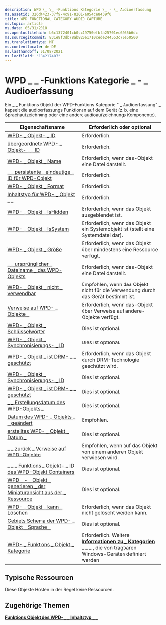 ```yaml
---
description: WPD \_ \_ -Funktions Kategorie \_ - \_ Audioerfassung
ms.assetid: 326d4423-37f9-4c91-8201-a054ce8439f0
title: WPD_FUNCTIONAL_CATEGORY_AUDIO_CAPTURE
ms.topic: article
ms.date: 05/31/2018
ms.openlocfilehash: b6c1372401cb0cc49750efbfa25701ec6965b6dc
ms.sourcegitcommit: 831e8f3db78ab820e1710cede244553c70e50500
ms.translationtype: MT
ms.contentlocale: de-DE
ms.lasthandoff: 01/08/2021
ms.locfileid: "104217487"
---
```

# <a name="wpd_functional_category_audio_capture"></a>WPD \_ \_ -Funktions Kategorie \_ - \_ Audioerfassung

Ein \_ \_ Funktions Objekt der WPD-Funktions Kategorie " \_ Audioerfassung" \_ kapselt die audioerfassungs Funktionen auf dem Gerät (z. b. eine Sprachaufzeichnung oder eine andere audioaufzeichnungs Komponente).



| Eigenschaftsname                                                                                                         | Erforderlich oder optional                                                                                                                                   |
|-----------------------------------------------------------------------------------------------------------------------|--------------------------------------------------------------------------------------------------------------------------------------------------------|
| [WPD- \_ Objekt- \_ ID](object-properties.md)                                                                | Erforderlich.                                                                                                                                              |
| [übergeordnete WPD- \_ Objekt- \_ \_ ID](object-properties.md)                                                 | Erforderlich.                                                                                                                                              |
| [WPD- \_ Objekt \_ Name](object-properties.md)                                                            | Erforderlich, wenn das-Objekt eine Datei darstellt.                                                                                                              |
| [\_ \_ persistente \_ eindeutige \_ ID für WPD-Objekt](object-properties.md)                          | Erforderlich.                                                                                                                                              |
| [WPD- \_ Objekt \_ Format](object-properties.md)                                                        | Erforderlich.                                                                                                                                              |
| [Inhaltstyp für WPD- \_ Objekt \_ \_](object-properties.md)                                           | Erforderlich.                                                                                                                                              |
| [WPD- \_ Objekt \_ IsHidden](object-properties.md)                                                    | Erforderlich, wenn das Objekt ausgeblendet ist.                                                                                                                      |
| [WPD- \_ Objekt \_ IsSystem](object-properties.md)                                                    | Erforderlich, wenn das Objekt ein Systemobjekt ist (stellt eine Systemdatei dar).                                                                                  |
| [WPD- \_ Objekt \_ Größe](object-properties.md)                                                            | Erforderlich, wenn das Objekt über mindestens eine Ressource verfügt.                                                                                                      |
| [\_ \_ ursprünglicher \_ Dateiname \_ des WPD-Objekts](object-properties.md)                              | Erforderlich, wenn das-Objekt eine Datei darstellt.                                                                                                              |
| [WPD- \_ Objekt \_ nicht \_ verwendbar](object-properties.md)                                       | Empfohlen, wenn das Objekt nicht für die Verwendung durch das Gerät bestimmt ist.                                                                                  |
| [Verweise auf WPD- \_ Objekte \_](object-properties.md)                                                | Erforderlich, wenn das-Objekt über Verweise auf andere-Objekte verfügt.                                                                                                |
| [WPD- \_ Objekt \_ Schlüsselwörter](object-properties.md)                                                    | Dies ist optional.                                                                                                                                              |
| [WPD- \_ Objekt \_ Synchronisierungs- \_ ID](object-properties.md)                                                     | Dies ist optional.                                                                                                                                              |
| [WPD- \_ Objekt \_ ist DRM- \_ \_ geschützt](object-properties.md)                                  | Erforderlich, wenn das Objekt durch DRM-Technologie geschützt wird.                                                                                                 |
| [WPD- \_ Objekt \_ Synchronisierungs- \_ ID](object-properties.md)                                                                        | Dies ist optional.                                                                                                                                              |
| [WPD- \_ Objekt \_ ist DRM- \_ \_ geschützt](object-properties.md)                                                              | Dies ist optional.                                                                                                                                              |
| [\_ \_ Erstellungsdatum des WPD-Objekts \_](object-properties.md)                                           | Dies ist optional.                                                                                                                                              |
| [Datum des WPD- \_ Objekts \_ \_ geändert](object-properties.md)                                         | Empfohlen.                                                                                                                                           |
| [erstelltes WPD- \_ Objekt \_ Datum \_](object-properties.md)                                         | Dies ist optional.                                                                                                                                              |
| [\_ \_ zurück \_ Verweise auf WPD-Objekte](object-properties.md)                                                                | Empfohlen, wenn auf das Objekt von einem anderen Objekt verwiesen wird.                                                                                             |
| [\_ \_ \_ Funktions \_ Objekt- \_ ID des WPD-Objekt Containers](object-properties.md)     | Dies ist optional.                                                                                                                                              |
| [WPD \_ - \_ Objekt \_ generieren \_ der Miniaturansicht aus der \_ Ressource](object-properties.md) | Dies ist optional.                                                                                                                                              |
| [WPD- \_ Objekt \_ kann \_ Löschen](object-properties.md)                                                                     | Erforderlich, wenn das Objekt nicht gelöscht werden kann.                                                                                                              |
| [Gebiets Schema der WPD- \_ Objekt \_ Sprache \_](object-properties.md)                                                                | Dies ist optional.                                                                                                                                              |
| [WPD- \_ Funktions \_ Objekt \_ Kategorie](miscellaneous-properties.md)                      | Erforderlich. Weitere [**Informationen zu \_ Kategorien \_ \_ \_**](wpd-content-type-functional-object.md) , die von tragbaren Windows-Geräten definiert werden |



 

## <a name="typical-resources"></a>Typische Ressourcen

Diese Objekte Hosten in der Regel keine Ressourcen.

## <a name="related-topics"></a>Zugehörige Themen

<dl> <dt>

[**Funktions Objekt des WPD- \_ \_ Inhaltstyp \_ \_**](wpd-content-type-functional-object.md)
</dt> </dl>

 

 




